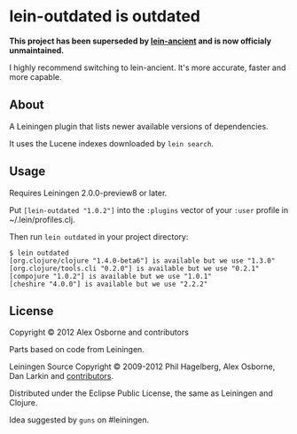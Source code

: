 # lein-outdated is outdated

**This project has been superseded by [lein-ancient](https://github.com/xsc/lein-ancient) and is now officialy unmaintained.**

I highly recommend switching to lein-ancient. It's more accurate, faster and more capable.

## About

A Leiningen plugin that lists newer available versions of dependencies.

It uses the Lucene indexes downloaded by `lein search`.

## Usage

Requires Leiningen 2.0.0-preview8 or later.

Put `[lein-outdated "1.0.2"]` into the `:plugins` vector of your
`:user` profile in ~/.lein/profiles.clj.

Then run `lein outdated` in your project directory:

    $ lein outdated
    [org.clojure/clojure "1.4.0-beta6"] is available but we use "1.3.0"
    [org.clojure/tools.cli "0.2.0"] is available but we use "0.2.1"
    [compojure "1.0.2"] is available but we use "1.0.1"
    [cheshire "4.0.0"] is available but we use "2.2.2"

## License

Copyright © 2012 Alex Osborne and contributors

Parts based on code from Leiningen.

Leiningen Source Copyright © 2009-2012 Phil Hagelberg, Alex Osborne, Dan Larkin and [contributors](https://github.com/technomancy/leiningen/contributors). 

Distributed under the Eclipse Public License, the same as Leiningen and Clojure.

Idea suggested by `guns` on #leiningen.
